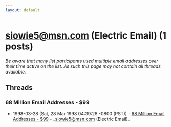 ```yaml
---
layout: default
---
```


# siowie5@msn.com (Electric Email) (1 posts)

_Be aware that many list participants used multiple email addresses over their time active on the list. As such this page may not contain all threads available._

## Threads

### 68 Million Email Addresses - $99
+ 1998-03-28 (Sat, 28 Mar 1998 04:39:28 -0800 (PST)) - [68 Million Email Addresses - $99](/archive/1998/03/629ddedf3e21f898a3594db616994fdaf08cb5ceeebade883abd4a51e6eba484) - _siowie5@msn.com (Electric Email)_


